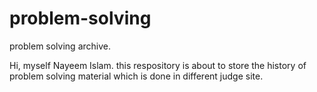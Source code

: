 # problem-solving
problem solving archive.

Hi, myself Nayeem Islam. this respository is about to store the history of problem solving material which is done in different judge site.
